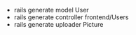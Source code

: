 - rails generate model User
- rails generate controller frontend/Users
- rails generate uploader Picture

